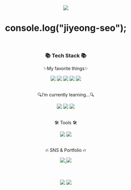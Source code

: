 <div align=center>
	<img src="https://capsule-render.vercel.app/api?type=waving&color=auto&height=200&section=header&text=Jiyoung%20Github!&fontSize=80" /> 
</div>
<div align=center>
  <h1>console.log("jiyeong-seo");</h1> 
	<br>
	<h3>📚 Tech Stack 📚</h3>
	<p>✨My favorite things✨</p>
</div>
<div align="center">
	<img src="https://img.shields.io/badge/React-007396?style=flat&logo=Conda-Forge&logoColor=white" />
	<img src="https://img.shields.io/badge/HTML5-E34F26?style=flat&logo=HTML5&logoColor=white" />
	<img src="https://img.shields.io/badge/CSS3-1572B6?style=flat&logo=CSS3&logoColor=white" />
	<img src="https://img.shields.io/badge/JavaScript-F7DF1E?style=flat&logo=JavaScript&logoColor=white" />
	<img src="https://img.shields.io/badge/Bootstrap-7952B3?style=flat&logo=Bootstrap&logoColor=white" />
</div>
<br>
<div align=center>
	<p>🔍I’m currently learning...🔍</p>
</div>
<div align="center">
  <img src="https://img.shields.io/badge/TypeScript-6DB33F?style=flat&logo=Spring&logoColor=white" />
	<img src="https://img.shields.io/badge/Next.js-7952B3?style=flat&logo=Bootstrap&logoColor=white" />
  <img src="https://img.shields.io/badge/jQuery-0769AD?style=flat&logo=jQuery&logoColor=white" />
</div>
<br>
<div align=center>
	<p>🛠 Tools 🛠</p>
</div>
<div align=center>
	<img src="https://img.shields.io/badge/GitHub-181717?style=flat&logo=GitHub&logoColor=white" />
	<img src="https://img.shields.io/badge/Visual%20Studio%20Code-007ACC?style=flat&logo=VisualStudioCode&logoColor=white" />
</div>
<br>
<div align=center>
	<p>🔥 SNS & Portfolio 🔥</p>
</div>
<div align=center>
	<a href="mailto:jen.jyseo@gmail.com">
		<img src="https://img.shields.io/badge/Mail-30B980?style=flat&logo=Gmail&logoColor=white" />
	</a>
	<a href="https://www.notion.so/developer-dreamtree-ji-young/72d2677360d8445f9d7721947c1828ef?v=7ae219e7db9145ef9d11cc023ed9cf22?v=7ae219e7db9145ef9d11cc023ed9cf22">
        <img src="https://img.shields.io/badge/Notion-000000?style=flat&logo=Notion&logoColor=white" />
	</a>
	<br>
</div>

<br>
<br>
<div align=center>
	<br>
<img src="https://github-readme-stats.vercel.app/api/top-langs/?username=jiyeong-seo&layout=compact">
<img src="https://github-readme-stats.vercel.app/api?username=jiyeong-seo&show_icons=true">

<!-- ![Jiyoung's GitHub Contributor stats](https://github-contributor-stats.vercel.app/api?username=jiyeong-seo) -->
<br>
<br>
</div>

